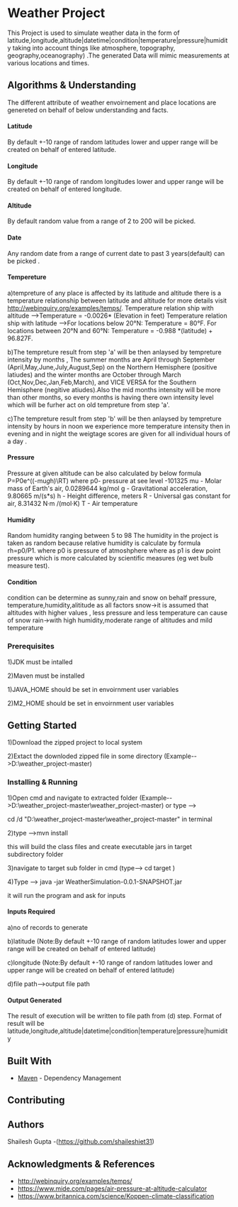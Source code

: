 # Weather Project

This Project is used to simulate weather data in the form 
of latitude,longitude,altitude|datetime|condition|temperature|pressure|humidity taking into account things like
atmosphere, topography, geography,oceanography) .The generated Data will mimic measurements at various locations and times.

## Algorithms & Understanding

The different attribute of weather envoirnement and place locations are genereted on behalf of below understanding and facts.

#### Latitude
By default +-10 range of random latitudes lower and upper range will be created on behalf of entered latitude.

#### Longitude
By default +-10 range of random longitudes lower and upper range will be created on behalf of entered longitude.

#### Altitude
By default random value from a range of 2 to 200 will be picked.

#### Date
Any random date from a range of current date to past 3 years(default) can be picked .

#### Tempereture
   a)tempreture of any place is affected by its latitude and altitude there is a temperature relationship between
   latitude and altitude for more details  visit http://webinquiry.org/examples/temps/.
    Temperature relation ship with altitude -->Temperature = -0.0026* (Elevation in feet) 
    Temperature relation ship with latitude -->For locations below 20°N: Temperature = 80°F.
    For locations between 20°N and 60°N: Temperature = -0.988 *(latitude) + 96.827F.

   b)The tempreture result from step 'a' will be then anlaysed by tempreture intensity by months ,
   The summer months are April through September (April,May,June,July,August,Sep) on the Northern Hemisphere (positive latiudes)
   and the winter months are October through March (Oct,Nov,Dec,Jan,Feb,March), and VICE VERSA for the Southern Hemisphere
   (negitive atiudes).Also the mid months intensity will be more than other months, so every months is having there
   own intensity level which will be furher act on old tempreture from step 'a'.
             
  c)The tempreture result from step 'b' will be then anlaysed by tempreture intensity by hours in noon we
    experience more temperature intensity then in evening and in night the weigtage scores are given for all individual hours of a day .

#### Pressure
  Pressure at given altitude can be also calculated by below formula
    P=P0e^((-mu*g*h)\RT)
    where
    p0- pressure at see level -101325
    mu - Molar mass of Earth's air, 0.0289644 kg/mol
    g - Gravitational acceleration, 9.80665 m/(s*s)
    h - Height difference, meters
    R - Universal gas constant for air, 8.31432 N·m /(mol·K)
    T - Air temperature
          
#### Humidity
   Random humidity ranging between  5 to 98
       The humidity in the project is taken as random because relative humidity is calculate by formula rh=p0/P1.
       where p0 is pressure of atmoshphere where as p1 is dew point pressure which is more calculated  by scientific measures
       (eg wet bulb measure test).
       
#### Condition 
   condition can be determine as sunny,rain  and snow on behalf pressure, temperature,humidity,alititude as all factors
   snow->it is assumed that altitudes with higher values , less pressure and less temperature can cause of snow
   rain->with high humidity,moderate range of altitudes and mild temperature



### Prerequisites
1)JDK must be intalled 

2)Maven must be installed 

1)JAVA_HOME should be set in envoirnment user variables

2)M2_HOME should be set in envoirnment user variables

## Getting Started
1)Download the zipped project to local system 

2)Extact the downloded zipped file in some directory (Example-->D:\weather_project-master)


### Installing & Running

1)Open cmd and navigate to extracted folder (Example-->D:\weather_project-master\weather_project-master)
or type -->

cd /d "D:\weather_project-master\weather_project-master" 
in terminal

2)type -->mvn install

this will build the class files and create executable jars in target subdirectory folder

3)navigate to target sub folder in cmd (type--> cd target ) 

4)Type --> java -jar WeatherSimulation-0.0.1-SNAPSHOT.jar

it will run the program and ask for inputs

  #### Inputs Required
    
  a)no of records to generate
  
  b)latitude  (Note:By default +-10 range of random latitudes lower and upper range will be created on behalf of entered latitude)
  
  c)longitude  (Note:By default +-10 range of random latitudes lower and upper range will be created on behalf of entered latitude)
  
  d)file path-->output file path 

  #### Output Generated
         
  The result of execution will be written to file path from (d) step.
  Format of result will be latitude,longitude,altitude|datetime|condition|temperature|pressure|humidity

## Built With
* [Maven](https://maven.apache.org/) - Dependency Management

## Contributing

## Authors

Shailesh Gupta -(https://github.com/shaileshiet31)

## Acknowledgments & References

* http://webinquiry.org/examples/temps/
* https://www.mide.com/pages/air-pressure-at-altitude-calculator
* https://www.britannica.com/science/Koppen-climate-classification


